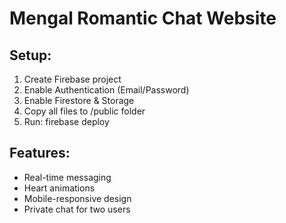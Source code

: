 # Mengal Romantic Chat Website

## Setup:
1. Create Firebase project
2. Enable Authentication (Email/Password)
3. Enable Firestore & Storage
4. Copy all files to /public folder
5. Run: firebase deploy

## Features:
- Real-time messaging
- Heart animations
- Mobile-responsive design
- Private chat for two users
